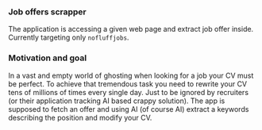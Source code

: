 ### Job offers scrapper
The application is accessing a given web page and extract job offer inside. 
Currently targeting only `nofluffjobs`. 

### Motivation and goal
In a vast and empty world of ghosting when looking for a job your CV must be perfect. 
To achieve that tremendous task you need to rewrite your CV tens of millions of times 
every single day. Just to be ignored by recruiters (or their application tracking AI based 
crappy solution). The app is supposed to fetch an offer and using AI (of course AI) extract a keywords
describing the position and modify your CV. 
